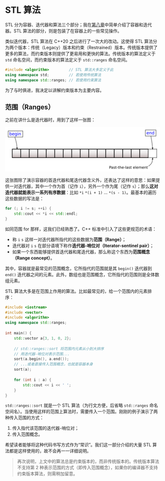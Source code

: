 # STL 算法

STL 分为容器、迭代器和算法三个部分；我在[第八章](ch08/stl_containers)中简单介绍了容器和迭代器。STL 算法的部分，则是包装了在容器上的一些常见操作。

类似迭代器，STL 算法在 C++20 之后进行了一次大的改动。这使得 STL 算法分为两个版本：传统（Legacy）版本和约束（Restrained）版本。传统版本提供了更多的算法，而约束版本则提供了更易用和更快的算法。传统版本的算法定义于 `std` 命名空间，而约束版本的算法定义于 `std::ranges` 命名空间。

```cpp
#include <algorithm>         // STL 算法大多定义于此
using namespace std;         // 若使用传统算法
using namespace std::ranges; // 若使用约束算法
```

为了与时俱进，我决定以讲解约束版本为主要内容。

## 范围（Ranges）

之前在讲什么是迭代器时，用到了这样一张图：

<img src="assets/range-begin-end.svg" alt="begin and end iterator">

这张图除了演示容器的首迭代器和尾迭代器含义外，还表达了这样的意思：如果提供一对迭代器，其中一个作为首（记作 `i`），另外一个作为尾（记作 `s`）；那么**这对迭代器就能表示一系列有序数据**：比如 `*i` `*(i + 1)` ... `*(s - 1)`。最基本的遍历这些数据的写法是：

```cpp
for (; i != s; ++i) {
    std::cout << *i << std::endl;
}
```

如同范围 for 那样，这我们已经熟悉了。C++ 标准中引入了这些更规范的术语：
- 称 `i` `s` 这样一对迭代器所指代的这些数据为**范围（Range）**；
- 迭代器对 `i` `s` 在部分语境下称作**迭代器-哨位对（Iterator-sentinel pair）**；
- 如果一个东西能够提供首迭代器和尾迭代器，那么称这个东西为**范围概念（Range concept）**。

其中，容器就是最常见的范围概念，它所指代的范围就是其 `begin()` 迭代器到 `end()` 迭代器之间的元素。此外，数组也是范围概念，它所指代的范围则是全体数组元素。

STL 算法大多是在范围上作用的算法。比如最常见的，给一个范围内的元素排序：

```CPP
#include <iostream>
#include <vector>
#include <algorithm>
using namespace std::ranges;

int main() {
    std::vector a{3, 1, 0, 2};

    // std::ranges::sort 将范围内元素从小到大排序
    // 用迭代器-哨位对表示范围...
    sort(a.begin(), a.end());
    // ...或者直接传入范围概念，也就是容器本身
    sort(a);

    for (int i : a) {
        std::cout << i << ' ';
    }
}
```

`std::ranges::sort` 就是一个 STL 算法（为行文方便，后省略 `std::ranges` 命名空间名）。当使用这样的范围上算法时，需要传入一个范围。刚刚的例子演示了两种传入范围的方式：
1. 传入指代该范围的迭代器-哨位对；
2. 传入范围概念。

希望读者能够将这种代码书写方式作为“常识”。我们这一部分介绍的大量 STL 算法都是这样使用的，故不会再一一详细说明。

> 再次说明，上文中的算法总是约束版本的，而非传统版本的。传统版本算法不支持第 2 种表示范围的方式（即传入范围概念），如果你的编译器不支持约束版本算法，则需稍加留意。